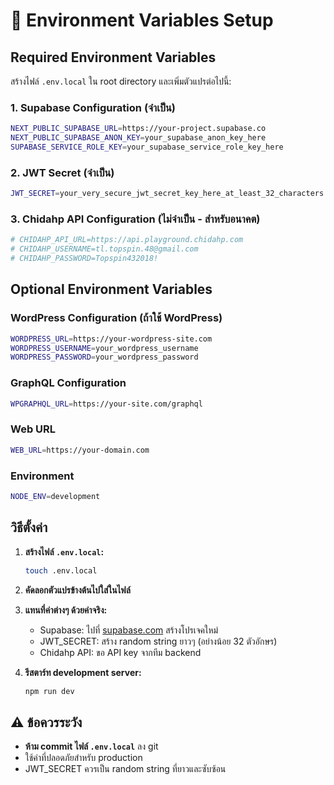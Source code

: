 # 🔧 Environment Variables Setup

## Required Environment Variables

สร้างไฟล์ `.env.local` ใน root directory และเพิ่มตัวแปรต่อไปนี้:

### 1. Supabase Configuration (จำเป็น)
```bash
NEXT_PUBLIC_SUPABASE_URL=https://your-project.supabase.co
NEXT_PUBLIC_SUPABASE_ANON_KEY=your_supabase_anon_key_here
SUPABASE_SERVICE_ROLE_KEY=your_supabase_service_role_key_here
```

### 2. JWT Secret (จำเป็น)
```bash
JWT_SECRET=your_very_secure_jwt_secret_key_here_at_least_32_characters
```

### 3. Chidahp API Configuration (ไม่จำเป็น - สำหรับอนาคต)
```bash
# CHIDAHP_API_URL=https://api.playground.chidahp.com
# CHIDAHP_USERNAME=tl.topspin.48@gmail.com
# CHIDAHP_PASSWORD=Topspin432018!
```

## Optional Environment Variables

### WordPress Configuration (ถ้าใช้ WordPress)
```bash
WORDPRESS_URL=https://your-wordpress-site.com
WORDPRESS_USERNAME=your_wordpress_username
WORDPRESS_PASSWORD=your_wordpress_password
```

### GraphQL Configuration
```bash
WPGRAPHQL_URL=https://your-site.com/graphql
```

### Web URL
```bash
WEB_URL=https://your-domain.com
```

### Environment
```bash
NODE_ENV=development
```

## วิธีตั้งค่า

1. **สร้างไฟล์ `.env.local`:**
   ```bash
   touch .env.local
   ```

2. **คัดลอกตัวแปรข้างต้นไปใส่ในไฟล์**

3. **แทนที่ค่าต่างๆ ด้วยค่าจริง:**
   - Supabase: ไปที่ [supabase.com](https://supabase.com) สร้างโปรเจคใหม่
   - JWT_SECRET: สร้าง random string ยาวๆ (อย่างน้อย 32 ตัวอักษร)
   - Chidahp API: ขอ API key จากทีม backend

4. **รีสตาร์ท development server:**
   ```bash
   npm run dev
   ```

## ⚠️ ข้อควรระวัง

- **ห้าม commit ไฟล์ `.env.local`** ลง git
- ใช้ค่าที่ปลอดภัยสำหรับ production
- JWT_SECRET ควรเป็น random string ที่ยาวและซับซ้อน
